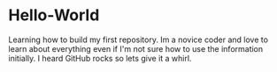 # Hello-World
Learning how to build my first repository.
Im a novice coder and love to learn about everything even if I'm not sure how to use the information initially.
I heard GitHub rocks so lets give it a whirl.

